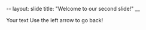 --
layout: slide
title: "Welcome to our second slide!"
__

Your text
Use the left arrow to go back!
